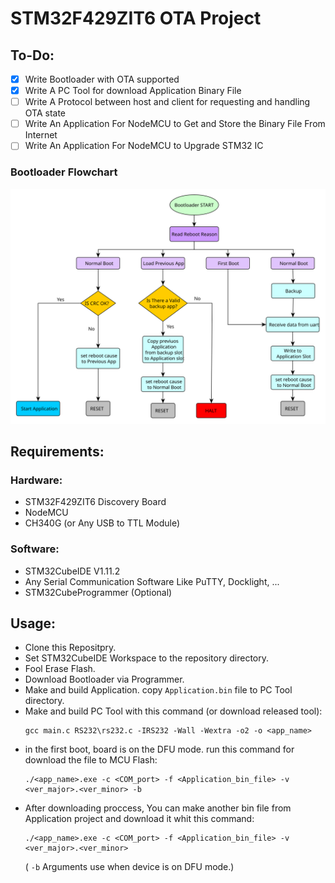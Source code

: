 # STM32F429ZIT6 OTA Project

## To-Do:

- [x] Write Bootloader with OTA supported
- [x] Write A PC Tool for download Application Binary File
- [ ] Write A Protocol between host and client for requesting and handling OTA state
- [ ] Write An Application For NodeMCU to Get and Store the Binary File From Internet
- [ ] Write An Application For NodeMCU to Upgrade STM32 IC

### Bootloader Flowchart
![Bootloader Flowchart](./images/Bootloader.svg)

## Requirements:
### Hardware:
- STM32F429ZIT6 Discovery Board
- NodeMCU
- CH340G (or Any USB to TTL Module)

### Software:
- STM32CubeIDE V1.11.2
- Any Serial Communication Software Like PuTTY, Docklight, ...
- STM32CubeProgrammer (Optional)

## Usage:
- Clone this Repositpry.
- Set STM32CubeIDE Workspace to the repository directory.
- Fool Erase Flash.
- Download Bootloader via Programmer.
- Make and build Application. copy `Application.bin` file to PC Tool directory.
- Make and build PC Tool with this command (or download released tool):
  ```
  gcc main.c RS232\rs232.c -IRS232 -Wall -Wextra -o2 -o <app_name>
  ```
- in the first boot, board is on the DFU mode. run this command for download the file to MCU Flash:
  ```
  ./<app_name>.exe -c <COM_port> -f <Application_bin_file> -v <ver_major>.<ver_minor> -b
  ```
- After downloading proccess, You can make another bin file from Application project and download it whit this command:
  ```
  ./<app_name>.exe -c <COM_port> -f <Application_bin_file> -v <ver_major>.<ver_minor>
  ```
  ( `-b` Arguments use when device is on DFU mode.)


